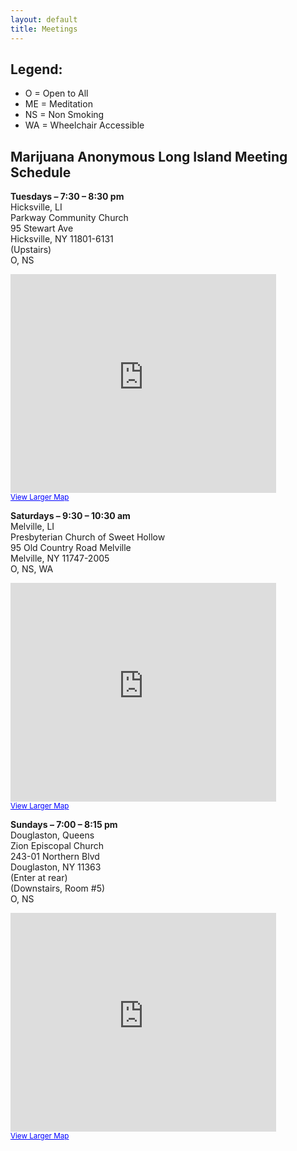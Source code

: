 ```yaml
---
layout: default
title: Meetings
---
```


## **Legend:**
* O = Open to All
* ME = Meditation
* NS = Non Smoking
* WA = Wheelchair Accessible

## **Marijuana Anonymous Long Island Meeting Schedule**

**Tuesdays – 7:30 – 8:30 pm**  
Hicksville, LI  
Parkway Community Church  
95 Stewart Ave  
Hicksville, NY 11801-6131  
(Upstairs)  
O, NS  
<p><iframe src="http://maps.google.com/maps?f=q&amp;source=s_q&amp;hl=en&amp;geocode=&amp;q=95+Stewart+Ave+Hicksville,+NY+11801-6131&amp;aq=&amp;sll=37.0625,-95.677068&amp;sspn=54.621153,114.169922&amp;ie=UTF8&amp;hq=&amp;hnear=95+Stewart+Ave,+Hicksville,+Nassau,+New+York+11801&amp;z=14&amp;ll=40.74784,-73.542312&amp;output=embed" frameborder="0" marginwidth="0" marginheight="0" scrolling="no" width="425" height="350"></iframe><br />
<small><a style="color: #0000ff; text-align: left;" href="http://maps.google.com/maps?f=q&amp;source=embed&amp;hl=en&amp;geocode=&amp;q=95+Stewart+Ave+Hicksville,+NY+11801-6131&amp;aq=&amp;sll=37.0625,-95.677068&amp;sspn=54.621153,114.169922&amp;ie=UTF8&amp;hq=&amp;hnear=95+Stewart+Ave,+Hicksville,+Nassau,+New+York+11801&amp;z=14&amp;ll=40.74784,-73.542312">View Larger Map</a></small></p>

**Saturdays – 9:30 – 10:30 am**  
Melville, LI  
Presbyterian Church of Sweet Hollow  
95 Old Country Road Melville  
Melville, NY 11747-2005  
O, NS, WA  
<p><iframe src="http://maps.google.com/maps?f=q&amp;source=s_q&amp;hl=en&amp;geocode=&amp;q=95+Old+Country+Road+Melville+Melville,+NY+11747-2005&amp;aq=&amp;sll=40.727168,-73.60908&amp;sspn=0.012261,0.027874&amp;ie=UTF8&amp;hq=&amp;hnear=95+Old+Country+Rd,+Melville,+Suffolk,+New+York+11747&amp;z=14&amp;ll=40.7928,-73.428392&amp;output=embed" frameborder="0" marginwidth="0" marginheight="0" scrolling="no" width="425" height="350"></iframe><br />
<small><a style="color: #0000ff; text-align: left;" href="http://maps.google.com/maps?f=q&amp;source=embed&amp;hl=en&amp;geocode=&amp;q=95+Old+Country+Road+Melville+Melville,+NY+11747-2005&amp;aq=&amp;sll=40.727168,-73.60908&amp;sspn=0.012261,0.027874&amp;ie=UTF8&amp;hq=&amp;hnear=95+Old+Country+Rd,+Melville,+Suffolk,+New+York+11747&amp;z=14&amp;ll=40.7928,-73.428392">View Larger Map</a></small></p>

**Sundays – 7:00 – 8:15 pm**  
Douglaston, Queens  
Zion Episcopal Church  
243-01 Northern Blvd  
Douglaston, NY 11363  
(Enter at rear)  
(Downstairs, Room #5)  
O, NS  
<p><iframe src="http://maps.google.com/maps?f=q&amp;source=s_q&amp;hl=en&amp;geocode=&amp;q=243-01+Northern+Blvd+Douglaston,+NY+11363&amp;aq=&amp;sll=40.7928,-73.428392&amp;sspn=0.006449,0.013937&amp;ie=UTF8&amp;hq=&amp;hnear=243-01+Northern+Blvd,+Queens,+New+York+11362&amp;z=14&amp;ll=40.765422,-73.743&amp;output=embed" frameborder="0" marginwidth="0" marginheight="0" scrolling="no" width="425" height="350"></iframe><br />
<small><a style="color: #0000ff; text-align: left;" href="http://maps.google.com/maps?f=q&amp;source=embed&amp;hl=en&amp;geocode=&amp;q=243-01+Northern+Blvd+Douglaston,+NY+11363&amp;aq=&amp;sll=40.7928,-73.428392&amp;sspn=0.006449,0.013937&amp;ie=UTF8&amp;hq=&amp;hnear=243-01+Northern+Blvd,+Queens,+New+York+11362&amp;z=14&amp;ll=40.765422,-73.743">View Larger Map</a></small></p>
